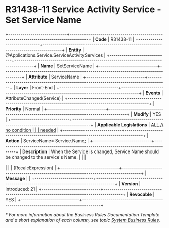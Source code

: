 ﻿---
erp.type: front-end-business-rule
erp.entity: Applications.Service.ServiceActivityServices
---

# R31438-11 Service Activity Service - Set Service Name
+-----------------------------+---------------------------------------------------------------------------------------+
| **Code**                    | R31438-11                                                                             |
+-----------------------------+---------------------------------------------------------------------------------------+
| **Entity**                  | @Applications.Service.ServiceActivityServices                                         |
+-----------------------------+---------------------------------------------------------------------------------------+
| **Name**                    | SetServiceName                                                                        |
+-----------------------------+---------------------------------------------------------------------------------------+
| **Attribute**               | ServiceName                                                                           |
+-----------------------------+---------------------------------------------------------------------------------------+
| **Layer**                   | Front-End                                                                             |
+-----------------------------+---------------------------------------------------------------------------------------+
| **Events**                  | AttributeChanged(Service)                                                             |
+-----------------------------+---------------------------------------------------------------------------------------+
| **Priority**                | Normal                                                                                |
+-----------------------------+---------------------------------------------------------------------------------------+
| **Modify**                  | YES                                                                                   |
+-----------------------------+---------------------------------------------------------------------------------------+
| **Applicable Legislations** | [ALL // no condition                                                                  |
|                             | needed](xref:applicable-legislations)                                                 |
+-----------------------------+---------------------------------------------------------------------------------------+
| **Action**                  | ServiceName= Service.Name;                                                            |
+-----------------------------+---------------------------------------------------------------------------------------+
| **Description**             | When the Service is changed, Service Name should be changed to the service\'s Name.   |
|                             | <br/><br/>                                                                            |
|                             | (RecalcExpression)                                                                    |
+-----------------------------+---------------------------------------------------------------------------------------+
| **Message**                 |                                                                                       |
+-----------------------------+---------------------------------------------------------------------------------------+
| **Version**                 | Introduced: 21                                                                        |
+-----------------------------+---------------------------------------------------------------------------------------+
| **Revocable**               | YES                                                                                   |
+-----------------------------+---------------------------------------------------------------------------------------+

*\* For more information about the Business Rules Documentation Template and a short explanation of each column, see
topic [System Business Rules](../templates/template-description-system-business-rules.md).*

